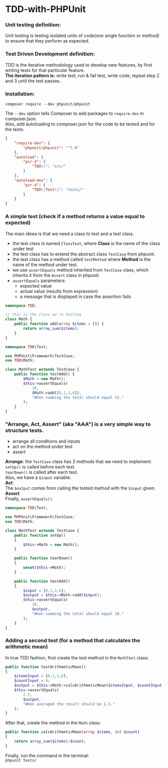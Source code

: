 # TDD-with-PHPUnit


### Unit testing definition:
Unit testing is testing isolated units of code(one single function or method) to ensure that they perform as expected.

### Test Driven Development definition:
TDD is the iterative methodology used to develop new features, by first writing tests for that particular feature.  
**The iteration pattern is:** write test, run & fail test, write code, repeat step 2 and 3 until the test passes.

### Installation:
    composer require --dev phpunit/phpunit
The `--dev` option tells Composer to add packages to `require-dev` in composer.json.  
Also, add autoloading to composer.json for the code to be tested and for the tests.
```json
{
    "require-dev": {
        "phpunit/phpunit": "^7.0"
    },
    "autoload": {
        "psr-4": {
            "TDD\\": "src/"
        }
    },
    "autoload-dev": {
        "psr-4": {
            "TDD\\Test\\": "tests/"
        }
    }
}
```
### A simple test (check if a method returns a value equal to expected)
The main ideea is that we need a class to test and a test class.  
* the test class is named `ClassTest`, where **Class** is the name of the class under test
* the test class has to extend the abstract class `TestCase` from phpunit.
* the test class has a method called `testMethod` where **Method** is the name of the method under test.
* we use `assertEquals` method inherited from `TestCase` class, which inherits it from the `Assert` class in phpunit.
* `assertEquals` parameters:
  * expected value
  * actual value (results from expression)
  * a message that is displayed in case the assertion fails

```php
namespace TDD;

// this is the class we're testing
class Math {
    public function add(array $items = []) {
        return array_sum($items);
    }
}
```
```php
namespace TDD\Test;

use PHPUnit\Framework\TestCase;
use TDD\Math;

class MathTest extends TestCase {
    public function testAdd() {
        $Math = new Math();
        $this->assertEquals(
            10,
            $Math->add([0,1,3,6]),
            "When summing the total should equal 15."
        );
    }
}
```

### "Arrange, Act, Assert" (aka "AAA") is a very simple way to structure tests.
 * arrange all conditions and inputs
 * act on the method under test
 * assert
 
**Arrange**: the `TestCase` class has 2 methods that we need to implement:  
`setUp()` is called before each test.  
`tearDown()` is called after each test.  
Also, we have a `$input` variable.  
**Act**:  
The `$output` comes from calling the tested method with the `$input` given.  
**Assert**  
Finally, `assertEquals()`.

```php
namespace TDD\Test;

use PHPUnit\Framework\TestCase;
use TDD\Math;

class MathTest extends TestCase {
    public function setUp()
    {
        $this->Math = new Math();
    }

    public function tearDown()
    {
        unset($this->Math);
    }

    public function testAdd()
    {
        $input = [0,1,3,6];
        $output = $this->Math->add($input);
        $this->assertEquals(
            10,
            $output,
            "When summing the total should equal 10."
        );
    }
}
```

### Adding a second test (for a method that calculates the arithmetic mean)
In true TDD fashion, first create the test method in the `MathTest` class:
```php
public function testArithmeticMean()
{
    $itemsInput = [0,1,3,6];
    $countInput = 4;
    $output = $this->Math->calcArithmeticMean($itemsInput, $countInput);
    $this->assertEquals(
        2.5,
        $output,
        "When averaged the result should be 2.5."
    );
}
```
After that, create the method in the `Math` class:
```php
public function calcArithmeticMean(array $items, int $count)
{
    return array_sum($items)/$count;
}
```
Finally, run the command in the terminal:  
`phpunit tests/`
 

